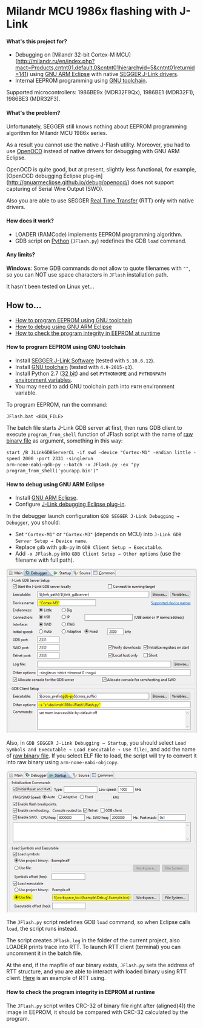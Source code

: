 # Milandr MCU 1986x flashing with J-Link

#### What's this project for?

- Debugging on [Milandr 32-bit Cortex-М MCU]
(http://milandr.ru/en/index.php?mact=Products,cntnt01,default,0&cntnt01hierarchyid=5&cntnt01returnid=141)
using [GNU ARM Eclipse](http://gnuarmeclipse.github.io/)
with native [SEGGER J-Link drivers](https://www.segger.com/jlink-software.html).
- Internal EEPROM programming using [GNU toolchain](https://launchpad.net/gcc-arm-embedded).

Supported microcontrollers: 1986BE9x (MDR32F9Qx), 1986BE1 (MDR32F1), 1986BE3 (MDR32F3).

#### What's the problem?

Unfortunately, SEGGER still knows nothing about EEPROM programming algorithm for Milandr MCU 1986x series.

As a result you cannot use the native J-Flash utility. Moreover, you had to use [OpenOCD](http://openocd.org/)
instead of native drivers for debugging with GNU ARM Eclipse.

OpenOCD is quite good, but at present, slightly less functional, for example, [OpenOCD debugging Eclipse plug-in]
(http://gnuarmeclipse.github.io/debug/openocd/) does not support capturing of Serial Wire Output (SWO).

Also you are able to use SEGGER [Real Time Transfer](https://www.segger.com/jlink-rtt.html) (RTT)
only with native drivers.

#### How does it work?

- LOADER (RAMCode) implements EEPROM programming algorithm.
- GDB script on [Python](https://sourceware.org/gdb/current/onlinedocs/gdb/Python.html) (`JFlash.py`) redefines
  the GDB `load` command.

#### Any limits?

__Windows__: Some GDB commands do not allow to quote filenames with `""`, so you can NOT use space characters
in `JFlash` installation path.

It hasn't been tested on Linux yet...

## How to...

<!-- MarkdownTOC autolink="true" bracket="round" depth=0 style="unordered" autoanchor="false" -->

- [How to program EEPROM using GNU toolchain](#how-to-program-eeprom-using-gnu-toolchain)
- [How to debug using GNU ARM Eclipse](#how-to-debug-using-gnu-arm-eclipse)
- [How to check the program integrity in EEPROM at runtime](#how-to-check-the-program-integrity-in-eeprom-at-runtime)

<!-- /MarkdownTOC -->

#### How to program EEPROM using GNU toolchain

- Install [SEGGER J-Link Software](https://www.segger.com/jlink-software.html) (tested with `5.10`..`6.12`).
- Install [GNU toolchain](https://launchpad.net/gcc-arm-embedded) (tested with `4.9-2015-q3`).
- Install Python 2.7 ([32 bit](https://answers.launchpad.net/gcc-arm-embedded/+faq/2601)) and
  set `PYTHONHOME` and `PYTHONPATH` [environment variables](https://docs.python.org/2/using/cmdline.html#environment-variables).
- You may need to add GNU toolchain path into `PATH` environment variable.

To program EEPROM, run the command:
```
JFlash.bat <BIN_FILE>
```
The batch file starts J-Link GDB server at first, then runs GDB client to execute `program_from_shell`
function of JFlash script with the name of
[raw binary file](http://gnuarmeclipse.github.io/plugins/features/#extra-build-steps)
as argument, something in this way:
```
start /B JLinkGDBServerCL -if swd -device "Cortex-M1" -endian little -speed 2000 -port 2331 -singlerun
arm-none-eabi-gdb-py --batch -x JFlash.py -ex "py program_from_shell('yourapp.bin')"
```

#### How to debug using GNU ARM Eclipse

- Install [GNU ARM Eclipse](http://gnuarmeclipse.github.io/install/).
- Configure [J-Link debugging Eclipse plug-in](http://gnuarmeclipse.github.io/debug/jlink/).

In the debugger launch configuration `GDB SEGGER J-Link Debugging → Debugger`, you should:
- Set `"Cortex-M1"` or `"Cortex-M3"` (depends on MCU) into `J-Link GDB Server Setup → Device name`.
- Replace `gdb` with `gdb-py` in `GDB Client Setup → Executable`.
- Add `-x JFlash.py` into `GDB Client Setup → Other options` (use the filename with full path).

![screenshot](doc/pic/README_01.png)

Also, in `GDB SEGGER J-Link Debugging → Startup`, you should select
`Load Symbols and Executable → Load Executable → Use file:`, and add the name of
[raw binary file](http://gnuarmeclipse.github.io/plugins/features/#extra-build-steps).
If you select ELF file to load, the script will try to convert it into raw binary using
`arm-none-eabi-objcopy`.

![screenshot](doc/pic/README_02.png)

The `JFlash.py` script redefines GDB `load` command, so when Eclipse calls `load`, the script runs instead.

The script creates `JFlash.log` in the folder of the current project, also LOADER prints trace into RTT.
To launch RTT client (terminal) you can uncomment it in the batch file.

At the end, if the mapfile of our binary exists, `JFlash.py` sets the address of RTT structure,
and you are able to interact with loaded binary using RTT client.
[Here](https://github.com/in4lio/mdr1986x-pack-repo/tree/master/source/Example_Projects_Eclipse/mdr1986x_RTT)
is an example of RTT using.

#### How to check the program integrity in EEPROM at runtime

The `JFlash.py` script writes CRC-32 of binary file right after (aligned(4)) the image in EEPROM,
it should be compared with CRC-32 calculated by the program.
